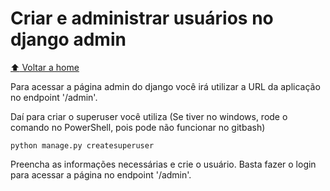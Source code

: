 # Criar e administrar usuários no django admin

[:arrow_up: Voltar a home](https://github.com/Dirack/Estudos/tree/master/Python/django#django)

Para acessar a página admin do django você irá utilizar a URL da aplicação no endpoint '/admin'.

Daí para criar o superuser você utiliza (Se tiver no windows, rode o comando no PowerShell, pois pode não funcionar no gitbash)

```
python manage.py createsuperuser
```

Preencha as informações necessárias e crie o usuário. Basta fazer o login para acessar a página no endpoint '/admin'.

